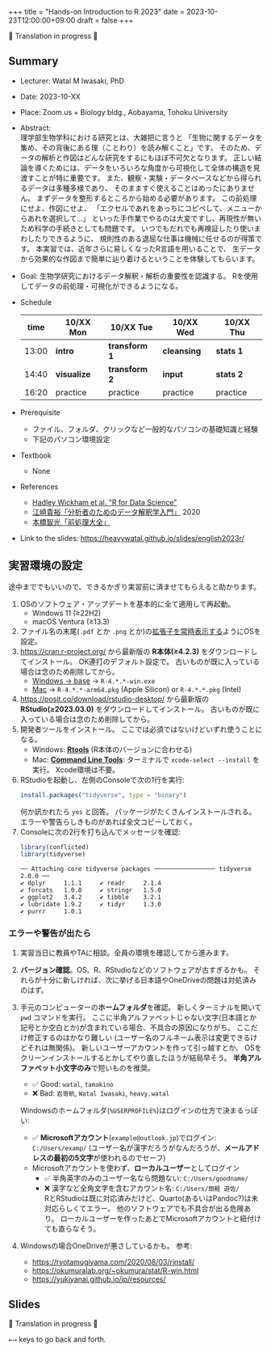 +++
title = "Hands-on Introduction to R 2023"
date = 2023-10-23T12:00:00+09:00
draft = false
+++

🚧 Translation in progress 🚧

## Summary

-   Lecturer: Watal M Iwasaki, PhD
-   Date: 2023-10-XX
-   Place: Zoom.us + Biology bldg., Aobayama, Tohoku University
-   Abstract:<br>
    理学部生物学科における研究とは、大雑把に言うと
    「生物に関するデータを集め、その背後にある理（ことわり）を読み解くこと」です。
    そのため、データの解析と作図はどんな研究をするにもほぼ不可欠となります。
    正しい結論を導くためには、データをいろいろな角度から可視化して全体の構造を見渡すことが特に重要です。
    また、観察・実験・データベースなどから得られるデータは多種多様であり、
    そのまますぐ使えることはめったにありません。
    まずデータを整形するところから始める必要があります。
    この前処理にせよ、作図にせよ、
    「エクセルであれをあっちにコピペして、メニューからあれを選択して...」
    といった手作業でやるのは大変ですし、再現性が無いため科学の手続きとしても問題です。
    いつでもだれでも再検証したり使いまわしたりできるように、
    規則性のある退屈な仕事は機械に任せるのが得策です。
    本実習では、近年さらに易しくなったR言語を用いることで、
    生データから効果的な作図まで簡単に辿り着けるということを体験してもらいます。
-   Goal:
    生物学研究におけるデータ解釈・解析の重要性を認識する。
    Rを使用してデータの前処理・可視化ができるようになる。
-   Schedule

    | time  | 10/XX Mon | 10/XX Tue | 10/XX Wed | 10/XX Thu |
    | ----- | --------- | --------- | --------- | --------- |
    | 13:00 | **intro** | **transform 1** | **cleansing** | **stats 1** |
    | 14:40 | **visualize** | **transform 2** | **input** | **stats 2** |
    | 16:20 | practice | practice | practice | practice |

-   Prerequisite
    - ファイル、フォルダ、クリックなど一般的なパソコンの基礎知識と経験
    - 下記のパソコン環境設定
-   Textbook
    - None
-   References
    - [Hadley Wickham et al. "R for Data Science"](https://r4ds.hadley.nz/)
    - [江崎貴裕「分析者のためのデータ解釈学入門」](https://amzn.to/3uznzCK) 2020
    - [本橋智光「前処理大全」](https://www.amazon.co.jp/dp/4774196479/ref=as_li_ss_tl?ie=UTF8&linkCode=ll1&tag=heavywatal-22&linkId=8a3fd4e9a0c944b1b41242bbab8d147b)
-   Link to the slides: <https://heavywatal.github.io/slides/english2023r/>


## 実習環境の設定

途中まででもいいので、できるかぎり実習前に済ませてもらえると助かります。

1.  OSのソフトウェア・アップデートを基本的に全て適用して再起動。
    - Windows 11 (≥22H2)
    - macOS Ventura (≥13.3)
1.  ファイル名の末尾(`.pdf` とか `.png` とか)の[拡張子を常時表示する](https://duckduckgo.com/?q=拡張子+表示)ようにOSを設定。
1.  <https://cran.r-project.org/>
    から最新版の **R本体(≥4.2.3)** をダウンロードしてインストール。
    OK連打のデフォルト設定で。
    古いものが既に入っている場合は念のため削除してから。
    - [Windows → base](https://cran.r-project.org/bin/windows/base) → `R-4.*.*-win.exe`
    - [Mac](https://cran.r-project.org/bin/macosx/)
      → `R-4.*.*-arm64.pkg` (Apple Silicon) or `R-4.*.*.pkg` (Intel)
1.  <https://posit.co/download/rstudio-desktop/>
    から最新版の **RStudio(≥2023.03.0)** をダウンロードしてインストール。
    古いものが既に入っている場合は念のため削除してから。
1.  開発者ツールをインストール。
    ここでは必須ではないけどいずれ使うことになる。
    - Windows: [**Rtools**](https://cran.r-project.org/bin/windows/Rtools/)
      (R本体のバージョンに合わせる)
    - Mac: [**Command Line Tools**](https://duckduckgo.com/?q=command+line+tools):
      ターミナルで `xcode-select --install` を実行。
      Xcode環境は不要。
1.  RStudioを起動し、左側のConsoleで次の1行を実行:
    ```r
    install.packages("tidyverse", type = "binary")
    ```
    何か訊かれたら `yes` と回答。
    パッケージがたくさんインストールされる。
    エラーや警告らしきものがあれば全文コピーしておく。
1.  Consoleに次の2行を打ち込んでメッセージを確認:
    ```r
    library(conflicted)
    library(tidyverse)
    ```
    ```
    ── Attaching core tidyverse packages ───────────────── tidyverse 2.0.0 ──
    ✔ dplyr     1.1.1     ✔ readr     2.1.4
    ✔ forcats   1.0.0     ✔ stringr   1.5.0
    ✔ ggplot2   3.4.2     ✔ tibble    3.2.1
    ✔ lubridate 1.9.2     ✔ tidyr     1.3.0
    ✔ purrr     1.0.1
    ```

### エラーや警告が出たら

1.  実習当日に教員やTAに相談。全員の環境を確認してから進みます。
1.  **バージョン確認**。OS、R、RStudioなどのソフトウェアが古すぎるかも。
    それらが十分に新しければ、次に挙げる日本語やOneDriveの問題は対処済みのはず。
1.  手元のコンピューターの**ホームフォルダ**を確認。
    新しくターミナルを開いて `pwd` コマンドを実行。
    ここに半角アルファベットじゃない文字(日本語とか記号とか空白とか)が含まれている場合、不具合の原因になりがち。
    ここだけ修正するのはかなり難しい
    (ユーザー名のフルネーム表示は変更できるけどそれは無関係)。
    新しいユーザーアカウントを作って引っ越すとか、
    OSをクリーンインストールするとかしてやり直したほうが結局早そう。
    **半角アルファベット小文字のみ**で短いものを推奨。
    - ✅ Good: `watal`, `tamakino`
    - ❌ Bad: `岩嵜航`, `Watal Iwasaki`, `heavy.watal`

    Windowsのホームフォルダ(`%USERPROFILE%`)はログインの仕方で決まるっぽい:
    - ✅ **Microsoftアカウント**(`example@outlook.jp`)でログイン:
      `C:/Users/examp/` (ユーザー名が漢字だろうがなんだろうが、**メールアドレスの最初の5文字**が使われるのでセーフ)
    - Microsoftアカウントを使わず、**ローカルユーザー**としてログイン
      - ✅ 半角英字のみのユーザー名なら問題ない: `C:/Users/goodname/`
      - ❌ 漢字など全角文字を含むアカウント名: `C:/Users/朗軽 遊佐/`<br>
        RとRStudioは既に対応済みだけど、Quarto(あるいはPandoc?)は未対応らしくてエラー。
        他のソフトウェアでも不具合が出る危険あり。
        ローカルユーザーを作ったあとでMicrosoftアカウントと紐付けても直らなそう。
1.  Windowsの場合OneDriveが悪さしているかも。
    参考:
    - <https://ryotamugiyama.com/2020/08/03/rinstall/>
    - <https://okumuralab.org/~okumura/stat/R-win.html>
    - <https://yukiyanai.github.io/jp/resources/>


## Slides

🚧 Translation in progress 🚧

<kbd>←</kbd><kbd>→</kbd> keys to go back and forth.
